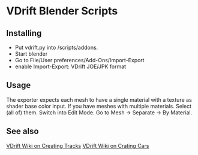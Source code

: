 VDrift Blender Scripts
======================

Installing
----------

- Put vdrift.py into /scripts/addons.
- Start blender
- Go to File/User preferences/Add-Ons/Import-Export
- enable Import-Export: VDrift JOE/JPK format

Usage
-----

The exporter expects each mesh to have a single material with a texture as shader base color input.
If you have meshes with multiple materials. Select (all of) them. Switch into Edit Mode. Go to Mesh -> Separate -> By Material.

See also
--------

[VDrift Wiki on Creating Tracks](http://wiki.vdrift.net/Creating_tracks)
[VDrift Wiki on Crating Cars](http://wiki.vdrift.net/Creating_cars)
